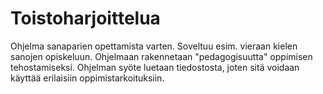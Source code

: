 Toistoharjoittelua
==================

Ohjelma sanaparien opettamista varten. Soveltuu esim. vieraan kielen sanojen opiskeluun. Ohjelmaan rakennetaan "pedagogisuutta" oppimisen tehostamiseksi. Ohjelman syöte luetaan tiedostosta, joten sitä voidaan käyttää erilaisiin oppimistarkoituksiin.
